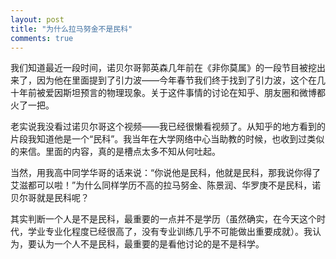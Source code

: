 ```yaml
---
layout: post
title: "为什么拉马努金不是民科"
comments: true
---
```

我们知道最近一段时间，诺贝尔哥郭英森几年前在《非你莫属》的一段节目被挖出来了，因为他在里面提到了引力波——今年春节我们终于找到了引力波，这个在几十年前被爱因斯坦预言的物理现象。关于这件事情的讨论在知乎、朋友圈和微博都火了一把。

老实说我没看过诺贝尔哥这个视频——我已经很懒看视频了。从知乎的地方看到的片段我知道他是一个“民科”。我当年在大学网络中心当助教的时候，也收到过类似的来信。里面的内容，真的是槽点太多不知从何吐起。

当然，用我高中同学华哥的话来说：“你说他是民科，他就是民科，那我说你得了艾滋都可以啦！”为什么同样学历不高的拉马努金、陈景润、华罗庚不是民科，诺贝尔哥就是民科呢？

其实判断一个人是不是民科，最重要的一点并不是学历（虽然确实，在今天这个时代，学业专业化程度已经很高了，没有专业训练几乎不可能做出重要成就）。我认为，要认为一个人不是民科，最重要的是看他讨论的是不是科学。